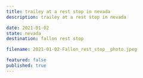```yaml
---
title: trailey at a rest stop in nevada
description: trailey at a rest stop in nevada

date: 2021-01-02
state: nevada
destination: fallon rest stop

filename: 2021-01-02-Fallon_rest_stop__photo.jpeg

featured: false
published: true
---
```

